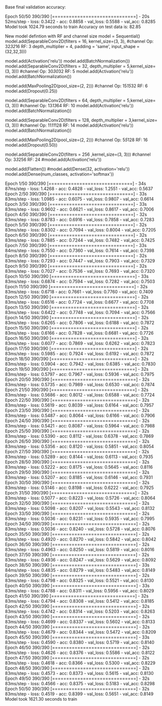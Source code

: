 Base final validation accuracy:

Epoch 50/50
390/390 [==============================] - 20s 52ms/step - loss: 0.3422 - acc: 0.8858 - val_loss: 0.5588 - val_acc: 0.8285
Model took 1024.79 seconds to train
Accuracy on test data is: 82.85

New model defintion with RF and channel size
model = Sequential()
model.add(SeparableConv2D(filters = 16, kernel_size=(3, 3),          #channel Op: 32*32*16 RF: 3
            depth_multiplier = 4, padding = 'same',
            input_shape = (32,32,3)))

model.add(Activation('relu'))
model.add(BatchNormalization())
model.add(SeparableConv2D(filters = 32, depth_multiplier = 5,kernel_size=(3, 3))) #channel Op: 30*30*32 RF: 5
model.add(Activation('relu'))
model.add(BatchNormalization())

model.add(MaxPooling2D(pool_size=(2, 2)))  #channel Op: 15*15*32 RF: 6
model.add(Dropout(0.25))

model.add(SeparableConv2D(filters = 64, depth_multiplier = 5,kernel_size=(3, 3))) #channel Op: 13*13*64 RF: 10
model.add(Activation('relu'))
model.add(BatchNormalization())

model.add(SeparableConv2D(filters = 128, depth_multiplier = 3,kernel_size=(3, 3))) #channel Op: 11*11*128   RF: 14
model.add(Activation('relu'))
model.add(BatchNormalization())

model.add(MaxPooling2D(pool_size=(2, 2))) #channel Op: 5*5*128   RF: 16
model.add(Dropout(0.50))

model.add(SeparableConv2D(filters = 256 ,kernel_size=(3, 3))) #channel Op: 3*3*256   RF: 24
#model.add(Activation('relu'))


model.add(Flatten())
#model.add(Dense(32, activation='relu'))
model.add(Dense(num_classes, activation='softmax'))

Epoch 1/50
390/390 [==============================] - 34s 87ms/step - loss: 1.4268 - acc: 0.4828 - val_loss: 1.2551 - val_acc: 0.5637
Epoch 2/50
390/390 [==============================] - 33s 83ms/step - loss: 1.0985 - acc: 0.6075 - val_loss: 0.9807 - val_acc: 0.6614
Epoch 3/50
390/390 [==============================] - 33s 83ms/step - loss: 0.9602 - acc: 0.6621 - val_loss: 0.8617 - val_acc: 0.7006
Epoch 4/50
390/390 [==============================] - 32s 83ms/step - loss: 0.8783 - acc: 0.6916 - val_loss: 0.7858 - val_acc: 0.7283
Epoch 5/50
390/390 [==============================] - 32s 83ms/step - loss: 0.8302 - acc: 0.7094 - val_loss: 0.8004 - val_acc: 0.7205
Epoch 6/50
390/390 [==============================] - 32s 83ms/step - loss: 0.7885 - acc: 0.7244 - val_loss: 0.7482 - val_acc: 0.7425
Epoch 7/50
390/390 [==============================] - 33s 84ms/step - loss: 0.7550 - acc: 0.7360 - val_loss: 0.7614 - val_acc: 0.7398
Epoch 8/50
390/390 [==============================] - 32s 83ms/step - loss: 0.7293 - acc: 0.7447 - val_loss: 0.7903 - val_acc: 0.7329
Epoch 9/50
390/390 [==============================] - 32s 83ms/step - loss: 0.7027 - acc: 0.7536 - val_loss: 0.7693 - val_acc: 0.7320
Epoch 10/50
390/390 [==============================] - 33s 83ms/step - loss: 0.6874 - acc: 0.7594 - val_loss: 0.7282 - val_acc: 0.7503
Epoch 11/50
390/390 [==============================] - 32s 83ms/step - loss: 0.6718 - acc: 0.7661 - val_loss: 0.7760 - val_acc: 0.7409
Epoch 12/50
390/390 [==============================] - 32s 83ms/step - loss: 0.6516 - acc: 0.7724 - val_loss: 0.6677 - val_acc: 0.7708
Epoch 13/50
390/390 [==============================] - 32s 83ms/step - loss: 0.6422 - acc: 0.7748 - val_loss: 0.7094 - val_acc: 0.7566
Epoch 14/50
390/390 [==============================] - 32s 83ms/step - loss: 0.6265 - acc: 0.7806 - val_loss: 0.6188 - val_acc: 0.7872
Epoch 15/50
390/390 [==============================] - 32s 83ms/step - loss: 0.6166 - acc: 0.7828 - val_loss: 0.6681 - val_acc: 0.7726
Epoch 16/50
390/390 [==============================] - 32s 83ms/step - loss: 0.6077 - acc: 0.7869 - val_loss: 0.6262 - val_acc: 0.7823
Epoch 17/50
390/390 [==============================] - 32s 83ms/step - loss: 0.5985 - acc: 0.7924 - val_loss: 0.6192 - val_acc: 0.7872
Epoch 18/50
390/390 [==============================] - 32s 83ms/step - loss: 0.5904 - acc: 0.7942 - val_loss: 0.6385 - val_acc: 0.7830
Epoch 19/50
390/390 [==============================] - 32s 83ms/step - loss: 0.5797 - acc: 0.7967 - val_loss: 0.5936 - val_acc: 0.7975
Epoch 20/50
390/390 [==============================] - 32s 83ms/step - loss: 0.5735 - acc: 0.7989 - val_loss: 0.6530 - val_acc: 0.7874
Epoch 21/50
390/390 [==============================] - 32s 83ms/step - loss: 0.5686 - acc: 0.8012 - val_loss: 0.6588 - val_acc: 0.7724
Epoch 22/50
390/390 [==============================] - 32s 83ms/step - loss: 0.5619 - acc: 0.8039 - val_loss: 0.6164 - val_acc: 0.7957
Epoch 23/50
390/390 [==============================] - 32s 83ms/step - loss: 0.5487 - acc: 0.8064 - val_loss: 0.6166 - val_acc: 0.7906
Epoch 24/50
390/390 [==============================] - 32s 83ms/step - loss: 0.5421 - acc: 0.8087 - val_loss: 0.5964 - val_acc: 0.7988
Epoch 25/50
390/390 [==============================] - 32s 83ms/step - loss: 0.5390 - acc: 0.8112 - val_loss: 0.6378 - val_acc: 0.7869
Epoch 26/50
390/390 [==============================] - 32s 83ms/step - loss: 0.5356 - acc: 0.8120 - val_loss: 0.5851 - val_acc: 0.8054
Epoch 27/50
390/390 [==============================] - 32s 83ms/step - loss: 0.5289 - acc: 0.8144 - val_loss: 0.6113 - val_acc: 0.7935
Epoch 28/50
390/390 [==============================] - 32s 83ms/step - loss: 0.5222 - acc: 0.8175 - val_loss: 0.5645 - val_acc: 0.8116
Epoch 29/50
390/390 [==============================] - 32s 83ms/step - loss: 0.5207 - acc: 0.8185 - val_loss: 0.6146 - val_acc: 0.7931
Epoch 30/50
390/390 [==============================] - 32s 83ms/step - loss: 0.5146 - acc: 0.8198 - val_loss: 0.6222 - val_acc: 0.7925
Epoch 31/50
390/390 [==============================] - 32s 83ms/step - loss: 0.5077 - acc: 0.8223 - val_loss: 0.5726 - val_acc: 0.8064
Epoch 32/50
390/390 [==============================] - 32s 83ms/step - loss: 0.5098 - acc: 0.8207 - val_loss: 0.5543 - val_acc: 0.8132
Epoch 33/50
390/390 [==============================] - 32s 83ms/step - loss: 0.5036 - acc: 0.8231 - val_loss: 0.5935 - val_acc: 0.7995
Epoch 34/50
390/390 [==============================] - 32s 83ms/step - loss: 0.5036 - acc: 0.8240 - val_loss: 0.5728 - val_acc: 0.8076
Epoch 35/50
390/390 [==============================] - 32s 83ms/step - loss: 0.4920 - acc: 0.8270 - val_loss: 0.5842 - val_acc: 0.8042
Epoch 36/50
390/390 [==============================] - 32s 83ms/step - loss: 0.4963 - acc: 0.8250 - val_loss: 0.5819 - val_acc: 0.8016
Epoch 37/50
390/390 [==============================] - 32s 83ms/step - loss: 0.4936 - acc: 0.8247 - val_loss: 0.5629 - val_acc: 0.8092
Epoch 38/50
390/390 [==============================] - 33s 84ms/step - loss: 0.4835 - acc: 0.8279 - val_loss: 0.5483 - val_acc: 0.8149
Epoch 39/50
390/390 [==============================] - 32s 83ms/step - loss: 0.4798 - acc: 0.8325 - val_loss: 0.5521 - val_acc: 0.8130
Epoch 40/50
390/390 [==============================] - 33s 83ms/step - loss: 0.4788 - acc: 0.8311 - val_loss: 0.5956 - val_acc: 0.8029
Epoch 41/50
390/390 [==============================] - 32s 83ms/step - loss: 0.4794 - acc: 0.8308 - val_loss: 0.5412 - val_acc: 0.8185
Epoch 42/50
390/390 [==============================] - 32s 83ms/step - loss: 0.4742 - acc: 0.8314 - val_loss: 0.5203 - val_acc: 0.8263
Epoch 43/50
390/390 [==============================] - 32s 83ms/step - loss: 0.4699 - acc: 0.8337 - val_loss: 0.5602 - val_acc: 0.8133
Epoch 44/50
390/390 [==============================] - 32s 83ms/step - loss: 0.4679 - acc: 0.8344 - val_loss: 0.5472 - val_acc: 0.8209
Epoch 45/50
390/390 [==============================] - 33s 83ms/step - loss: 0.4590 - acc: 0.8380 - val_loss: 0.5719 - val_acc: 0.8140
Epoch 46/50
390/390 [==============================] - 32s 83ms/step - loss: 0.4626 - acc: 0.8376 - val_loss: 0.5586 - val_acc: 0.8122
Epoch 47/50
390/390 [==============================] - 32s 83ms/step - loss: 0.4618 - acc: 0.8366 - val_loss: 0.5300 - val_acc: 0.8229
Epoch 48/50
390/390 [==============================] - 32s 83ms/step - loss: 0.4573 - acc: 0.8373 - val_loss: 0.5615 - val_acc: 0.8130
Epoch 49/50
390/390 [==============================] - 32s 83ms/step - loss: 0.4566 - acc: 0.8375 - val_loss: 0.5183 - val_acc: 0.8298
Epoch 50/50
390/390 [==============================] - 32s 83ms/step - loss: 0.4519 - acc: 0.8399 - val_loss: 0.5651 - val_acc: 0.8149
Model took 1621.30 seconds to train

